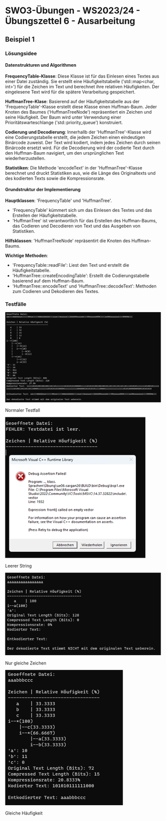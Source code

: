 # **SWO3-Übungen - WS2023/24 - Übungszettel 6 - Ausarbeitung**

## **Beispiel 1**

### **Lösungsidee**

#### Datenstrukturen und Algorithmen

**FrequencyTable-Klasse**: Diese Klasse ist für das Einlesen eines Textes aus einer Datei zuständig. Sie erstellt eine Häufigkeitstabelle ('std::map<char, int>') für die Zeichen im Text und berechnet ihre relativen Häufigkeiten. Der eingelesene Text wird für die spätere Verarbeitung gespeichert.

**HuffmanTree-Klase**: Basierend auf der Häufigkeitstabelle aus der 'FrequencyTable'-Klasse erstellt diese Klasse einen Huffman-Baum. Jeder Knoten des Baumes ('HuffmanTreeNode') repräsentiert ein Zeichen und seine Häufigkeit. Der Baum wird unter Verwendung einer Prioritätswarteschlange ('std::priority_queue') konstruiert.

**Codierung und Decodierung**: Innerhallb der 'HuffmanTree'-Klasse wird eine Codierungstabelle erstellt, die jedem Zeichen einen eindeutigen Binärcode zuweist. Der Text wird kodiert, indem jedes Zeichen durch seinen Binärcode ersetzt wird. Für die Decodierung wird der codierte Text durch den Huffman-Baum navigiert, um den ursprünglichen Text wiederherzustellen.

**Statistiken**: Die Methode 'encodeText' in der 'HuffmanTree'-Klasse berechnet und druckt Statistiken aus, wie die Länge des Originaltexts und des kodierten Texts sowie die Kompressionsrate.

#### Grundstruktur der Implementierung

**Hauptklassen**: 'FrequencyTable' und 'HuffmanTree'.
  - 'FrequencyTable' kümmert sich um das Einlesen des Textes und das Erstellen der Häufigkeitstabelle.
  - 'HuffmanTree' ist verantwortlich für das Erstellen des Huffman-Baums, das Codieren und Decodieren von Text und das Ausgeben von Statistiken.

**Hilfsklassen**: 'HuffmanTreeNode' repräsentirt die Knoten des Huffman-Baums.

**Wichtige Methoden**:
  - 'FrequencyTable::readFile': Liest den Text und erstellt die Häufigkeitstabelle.
  - 'HuffmanTree::createEncodingTable': Erstellt die Codierungstabelle basierend auf dem Huffman-Baum.
  - 'HuffmanTree::encodeText' und 'HuffmanTree::decodeText': Methoden zum Codieren und Dekodieren des Textes.

### **Testfälle**

![](doc/1.png)

Normaler Testfall

![](doc/2.png)

Leerer String

![](doc/3.png)

Nur gleiche Zeichen

![](doc/4.png)

Gleiche Häufigkeit

